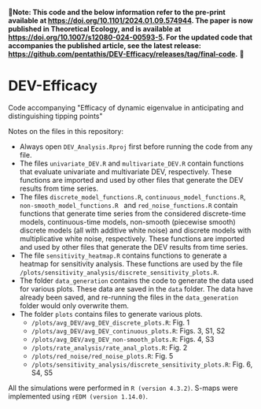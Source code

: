 🔴**Note: This code and the below information refer to the pre-print available at https://doi.org/10.1101/2024.01.09.574944. The paper is now published in Theoretical Ecology, and is available at https://doi.org/10.1007/s12080-024-00593-5. For the updated code that accompanies the published article, see the latest release: https://github.com/pentathis/DEV-Efficacy/releases/tag/final-code.** 🔴

# DEV-Efficacy
Code accompanying "Efficacy of dynamic eigenvalue in anticipating and distinguishing tipping points"

Notes on the files in this repository:
- Always open `DEV_Analysis.Rproj` first before running the code from any file.
- The files `univariate_DEV.R` and `multivariate_DEV.R` contain functions that evaluate univariate and multivariate DEV, respectively. These functions are imported and used by other files that generate the DEV results from time series.
- The files `discrete_model_functions.R`, `continuous_model_functions.R`, `non-smooth_model_functions.R ` and `red_noise_functions.R` contain functions that generate time series from the considered discrete-time models, continuous-time models, non-smooth (piecewise smooth) discrete models (all with additive white noise) and discrete models with multiplicative white noise, respectively. These functions are imported and used by other files that generate the DEV results from time series.
- The file `sensitivity_heatmap.R` contains functions to generate a heatmap for sensitivity analysis. These functions are used by the file `/plots/sensitivity_analysis/discrete_sensitivity_plots.R`.
- The folder `data_generation` contains the code to generate the data used for various plots. These data are saved in the `data` folder. The data have already been saved, and re-running the files in the `data_generation` folder would only overwrite them.
- The folder `plots` contains files to generate various plots.
  - `/plots/avg_DEV/avg_DEV_discrete_plots.R`: Fig. 1
  - `/plots/avg_DEV/avg_DEV_continuous_plots.R`: Figs. 3, S1, S2
  - `/plots/avg_DEV/avg_DEV_non-smooth_plots.R`: Figs. 4, S3
  - `/plots/rate_analysis/rate_anal_plots.R`: Fig. 2
  - `/plots/red_noise/red_noise_plots.R`: Fig. 5
  - `/plots/sensitivity_analysis/discrete_sensitivity_plots.R`: Fig. 6, S4, S5

All the simulations were performed in `R (version 4.3.2)`. S-maps were implemented using `rEDM (version 1.14.0)`.

